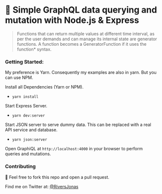 # 🍇 Simple GraphQL data querying and mutation with Node.js & Express

> Functions that can return multiple values at different time interval, as per the user demands and can manage its internal state are generator functions. A function becomes a GeneratorFunction if it uses the function* syntax.

### Getting Started:
My preference is Yarn. Consequently my examples are also in yarn. But you can use NPM.

Install all Dependencies (Yarn or NPM). 
- `yarn install`

Start Express Server.
- `yarn dev:server`

Start JSON server to serve dummy data. This can be replaced with a real API service and database.
- `yarn json:server`

Open GraphiQL at `http://localhost:4000` in your browser to perform queries and mutations.

### Contributing
🥤 Feel free to fork this repo and open a pull request.

Find me on Twitter at: [@RiversJonas](https://twitter.com/RiversJonas)